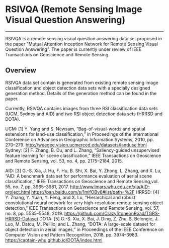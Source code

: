 # RSIVQA (Remote Sensing Image Visual Question Answering)
--------------------------------------
RSIVQA is a remote sensing visual question answering data set proposed in the paper "Mutual Attention Inception Network for Remote Sensing Visual Question Answering".
The paper is currently under review of IEEE Transactions on Geoscience and Remote Sensing.

Overview
--------------------------------------
RSIVQA data set contain is generated from existing remote sensing image classification and object detection data sets with a specially designed generation method. Details of the generation method can be found in the paper.

Currently, RSIVQA contains images from three RSI classification data sets (UCM, Sydney and AID) and two RSI object detection data sets (HRRSD and DOTA).

UCM: 
[1] Y. Yang and S. Newsam, “Bag-of-visual-words and spatial extensions for land-use classification,” in Proceedings of the International Conference on Advances in Geographic Information Systems, 2010, pp. 270–279.
http://weegee.vision.ucmerced.edu/datasets/landuse.html
Sydney:
[2] F. Zhang, B. Du, and L. Zhang, “Saliency-guided unsupervised feature learning for scene classification,” IEEE Transactions on Geoscience and Remote Sensing, vol. 53, no. 4, pp. 2175–2184, 2015.

AID: 
[3] G.-S. Xia, J. Hu, F. Hu, B. Shi, X. Bai, Y. Zhong, L. Zhang, and X. Lu, “AID: A benchmark data set for performance evaluation of aerial scene classification,” IEEE Transactions on Geoscience and Remote Sensing,vol. 55, no. 7, pp. 3965–3981, 2017.
http://www.lmars.whu.edu.cn/xia/AID-project.html
https://pan.baidu.com/s/1mifOBv6#list/path=%2F
HRRSD: 
[4] Y. Zhang, Y. Yuan, Y. Feng, and X. Lu, “Hierarchical and robust convolutional neural network for very high-resolution remote sensing object detection,” IEEE Transactions on Geoscience and Remote Sensing, vol. 57, no. 8, pp. 5535–5548, 2019.
https://github.com/CrazyStoneonRoad/TGRS-HRRSD-Dataset
DOTA: 
[5] G.-S. Xia, X. Bai, J. Ding, Z. Zhu, S. Belongie, J. Luo, M. Datcu, M. Pelillo, and L. Zhang, “DOTA: A large-scale dataset for object detection in aerial images,” in Proceedings of the IEEE Conference on Computer Vision and Pattern Recognition, 2018, pp. 3974–3983.
https://captain-whu.github.io/DOTA/index.html
